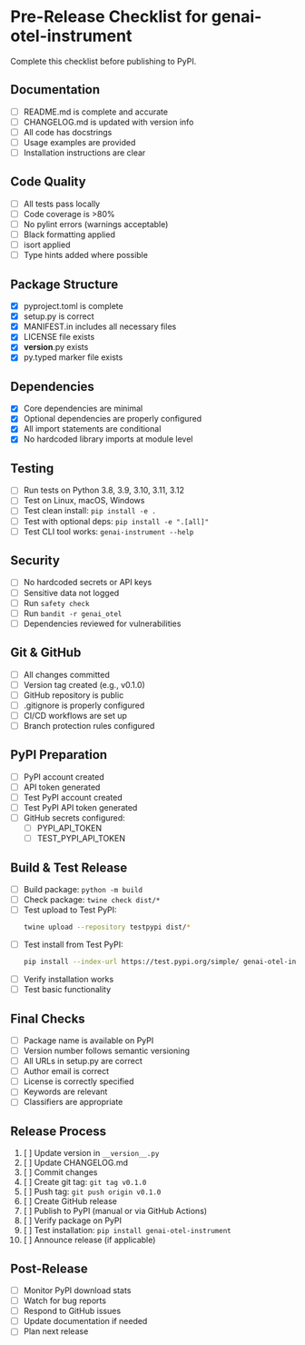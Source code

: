 # Pre-Release Checklist for genai-otel-instrument

Complete this checklist before publishing to PyPI.

## Documentation
- [ ] README.md is complete and accurate
- [ ] CHANGELOG.md is updated with version info
- [ ] All code has docstrings
- [ ] Usage examples are provided
- [ ] Installation instructions are clear

## Code Quality
- [ ] All tests pass locally
- [ ] Code coverage is >80%
- [ ] No pylint errors (warnings acceptable)
- [ ] Black formatting applied
- [ ] isort applied
- [ ] Type hints added where possible

## Package Structure
- [x] pyproject.toml is complete
- [x] setup.py is correct
- [x] MANIFEST.in includes all necessary files
- [x] LICENSE file exists
- [x] __version__.py exists
- [x] py.typed marker file exists

## Dependencies
- [x] Core dependencies are minimal
- [x] Optional dependencies are properly configured
- [x] All import statements are conditional
- [x] No hardcoded library imports at module level

## Testing
- [ ] Run tests on Python 3.8, 3.9, 3.10, 3.11, 3.12
- [ ] Test on Linux, macOS, Windows
- [ ] Test clean install: `pip install -e .`
- [ ] Test with optional deps: `pip install -e ".[all]"`
- [ ] Test CLI tool works: `genai-instrument --help`

## Security
- [ ] No hardcoded secrets or API keys
- [ ] Sensitive data not logged
- [ ] Run `safety check`
- [ ] Run `bandit -r genai_otel`
- [ ] Dependencies reviewed for vulnerabilities

## Git & GitHub
- [ ] All changes committed
- [ ] Version tag created (e.g., v0.1.0)
- [ ] GitHub repository is public
- [ ] .gitignore is properly configured
- [ ] CI/CD workflows are set up
- [ ] Branch protection rules configured

## PyPI Preparation
- [ ] PyPI account created
- [ ] API token generated
- [ ] Test PyPI account created
- [ ] Test PyPI API token generated
- [ ] GitHub secrets configured:
  - [ ] PYPI_API_TOKEN
  - [ ] TEST_PYPI_API_TOKEN

## Build & Test Release
- [ ] Build package: `python -m build`
- [ ] Check package: `twine check dist/*`
- [ ] Test upload to Test PyPI:
  ```bash
  twine upload --repository testpypi dist/*
  ```
- [ ] Test install from Test PyPI:
  ```bash
  pip install --index-url https://test.pypi.org/simple/ genai-otel-instrument
  ```
- [ ] Verify installation works
- [ ] Test basic functionality

## Final Checks
- [ ] Package name is available on PyPI
- [ ] Version number follows semantic versioning
- [ ] All URLs in setup.py are correct
- [ ] Author email is correct
- [ ] License is correctly specified
- [ ] Keywords are relevant
- [ ] Classifiers are appropriate

## Release Process
1. [ ] Update version in `__version__.py`
2. [ ] Update CHANGELOG.md
3. [ ] Commit changes
4. [ ] Create git tag: `git tag v0.1.0`
5. [ ] Push tag: `git push origin v0.1.0`
6. [ ] Create GitHub release
7. [ ] Publish to PyPI (manual or via GitHub Actions)
8. [ ] Verify package on PyPI
9. [ ] Test installation: `pip install genai-otel-instrument`
10. [ ] Announce release (if applicable)

## Post-Release
- [ ] Monitor PyPI download stats
- [ ] Watch for bug reports
- [ ] Respond to GitHub issues
- [ ] Update documentation if needed
- [ ] Plan next release